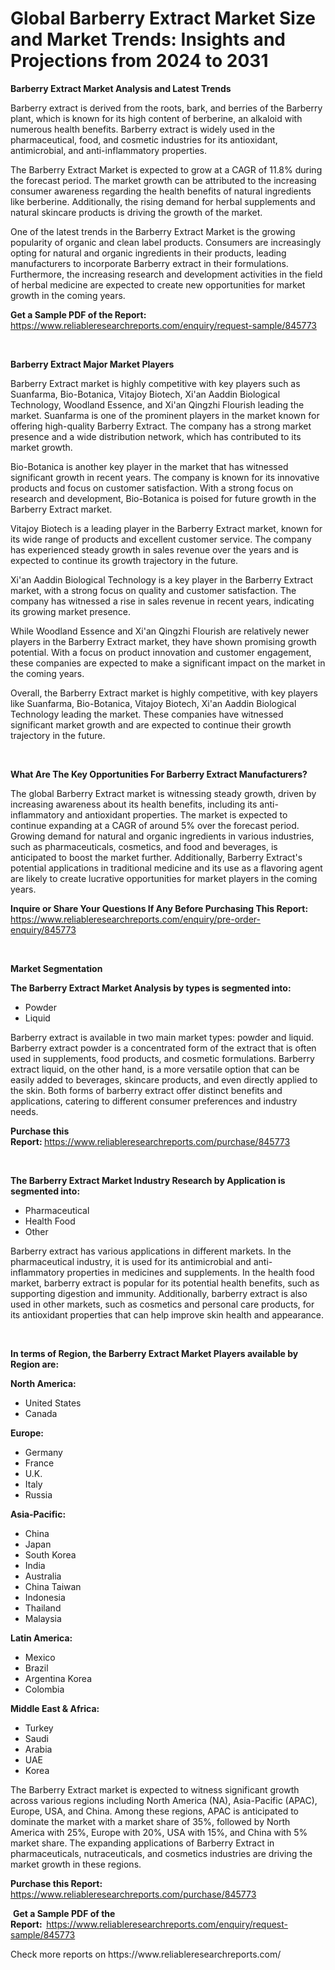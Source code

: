 <p><h1>Global Barberry Extract Market Size and Market Trends: Insights and Projections from 2024 to 2031</h1></p><p><strong>Barberry Extract Market Analysis and Latest Trends</strong></p>
<p><p>Barberry extract is derived from the roots, bark, and berries of the Barberry plant, which is known for its high content of berberine, an alkaloid with numerous health benefits. Barberry extract is widely used in the pharmaceutical, food, and cosmetic industries for its antioxidant, antimicrobial, and anti-inflammatory properties.</p><p>The Barberry Extract Market is expected to grow at a CAGR of 11.8% during the forecast period. The market growth can be attributed to the increasing consumer awareness regarding the health benefits of natural ingredients like berberine. Additionally, the rising demand for herbal supplements and natural skincare products is driving the growth of the market.</p><p>One of the latest trends in the Barberry Extract Market is the growing popularity of organic and clean label products. Consumers are increasingly opting for natural and organic ingredients in their products, leading manufacturers to incorporate Barberry extract in their formulations. Furthermore, the increasing research and development activities in the field of herbal medicine are expected to create new opportunities for market growth in the coming years.</p></p>
<p><strong>Get a Sample PDF of the Report:&nbsp;</strong> <a href="https://www.reliableresearchreports.com/enquiry/request-sample/845773">https://www.reliableresearchreports.com/enquiry/request-sample/845773</a></p>
<p>&nbsp;</p>
<p><strong>Barberry Extract Major Market Players</strong></p>
<p><p>Barberry Extract market is highly competitive with key players such as Suanfarma, Bio-Botanica, Vitajoy Biotech, Xi'an Aaddin Biological Technology, Woodland Essence, and Xi'an Qingzhi Flourish leading the market. Suanfarma is one of the prominent players in the market known for offering high-quality Barberry Extract. The company has a strong market presence and a wide distribution network, which has contributed to its market growth.</p><p>Bio-Botanica is another key player in the market that has witnessed significant growth in recent years. The company is known for its innovative products and focus on customer satisfaction. With a strong focus on research and development, Bio-Botanica is poised for future growth in the Barberry Extract market.</p><p>Vitajoy Biotech is a leading player in the Barberry Extract market, known for its wide range of products and excellent customer service. The company has experienced steady growth in sales revenue over the years and is expected to continue its growth trajectory in the future.</p><p>Xi'an Aaddin Biological Technology is a key player in the Barberry Extract market, with a strong focus on quality and customer satisfaction. The company has witnessed a rise in sales revenue in recent years, indicating its growing market presence.</p><p>While Woodland Essence and Xi'an Qingzhi Flourish are relatively newer players in the Barberry Extract market, they have shown promising growth potential. With a focus on product innovation and customer engagement, these companies are expected to make a significant impact on the market in the coming years.</p><p>Overall, the Barberry Extract market is highly competitive, with key players like Suanfarma, Bio-Botanica, Vitajoy Biotech, Xi'an Aaddin Biological Technology leading the market. These companies have witnessed significant market growth and are expected to continue their growth trajectory in the future.</p></p>
<p>&nbsp;</p>
<p><strong>What Are The Key Opportunities For Barberry Extract Manufacturers?</strong></p>
<p><p>The global Barberry Extract market is witnessing steady growth, driven by increasing awareness about its health benefits, including its anti-inflammatory and antioxidant properties. The market is expected to continue expanding at a CAGR of around 5% over the forecast period. Growing demand for natural and organic ingredients in various industries, such as pharmaceuticals, cosmetics, and food and beverages, is anticipated to boost the market further. Additionally, Barberry Extract's potential applications in traditional medicine and its use as a flavoring agent are likely to create lucrative opportunities for market players in the coming years.</p></p>
<p><strong>Inquire or Share Your Questions If Any Before Purchasing This Report:</strong> <a href="https://www.reliableresearchreports.com/enquiry/pre-order-enquiry/845773">https://www.reliableresearchreports.com/enquiry/pre-order-enquiry/845773</a></p>
<p>&nbsp;</p>
<p><strong>Market Segmentation</strong></p>
<p><strong>The Barberry Extract Market Analysis by types is segmented into:</strong></p>
<p><ul><li>Powder</li><li>Liquid</li></ul></p>
<p><p>Barberry extract is available in two main market types: powder and liquid. Barberry extract powder is a concentrated form of the extract that is often used in supplements, food products, and cosmetic formulations. Barberry extract liquid, on the other hand, is a more versatile option that can be easily added to beverages, skincare products, and even directly applied to the skin. Both forms of barberry extract offer distinct benefits and applications, catering to different consumer preferences and industry needs.</p></p>
<p><strong>Purchase this Report:&nbsp;</strong><a href="https://www.reliableresearchreports.com/purchase/845773">https://www.reliableresearchreports.com/purchase/845773</a></p>
<p>&nbsp;</p>
<p><strong>The Barberry Extract Market Industry Research by Application is segmented into:</strong></p>
<p><ul><li>Pharmaceutical</li><li>Health Food</li><li>Other</li></ul></p>
<p><p>Barberry extract has various applications in different markets. In the pharmaceutical industry, it is used for its antimicrobial and anti-inflammatory properties in medicines and supplements. In the health food market, barberry extract is popular for its potential health benefits, such as supporting digestion and immunity. Additionally, barberry extract is also used in other markets, such as cosmetics and personal care products, for its antioxidant properties that can help improve skin health and appearance.</p></p>
<p>&nbsp;</p>
<p><strong>In terms of Region, the Barberry Extract Market Players available by Region are:</strong></p>
<p>
    <p> <strong> North America: </strong>
        <ul>
            <li>United States</li>
            <li>Canada</li>
        </ul>
        </p> 
    <p> <strong> Europe: </strong>
        <ul>
            <li>Germany</li>
            <li>France</li>
            <li>U.K.</li>
            <li>Italy</li>
            <li>Russia</li>
        </ul>
        </p> 
    <p> <strong> Asia-Pacific: </strong>
        <ul>
            <li>China</li>
            <li>Japan</li>
            <li>South Korea</li>
            <li>India</li>
            <li>Australia</li>
            <li>China Taiwan</li>
            <li>Indonesia</li>
            <li>Thailand</li>
            <li>Malaysia</li>
        </ul>
        </p> 
    <p> <strong> Latin America: </strong>
        <ul>
            <li>Mexico</li>
            <li>Brazil</li>
            <li>Argentina Korea</li>
            <li>Colombia</li>
        </ul>
        </p> 
    <p> <strong> Middle East & Africa: </strong>
        <ul>
            <li>Turkey</li>
            <li>Saudi</li>
            <li>Arabia</li>
            <li>UAE</li>
            <li>Korea</li>
        </ul>
    </p>
    </p>
<p><p>The Barberry Extract market is expected to witness significant growth across various regions including North America (NA), Asia-Pacific (APAC), Europe, USA, and China. Among these regions, APAC is anticipated to dominate the market with a market share of 35%, followed by North America with 25%, Europe with 20%, USA with 15%, and China with 5% market share. The expanding applications of Barberry Extract in pharmaceuticals, nutraceuticals, and cosmetics industries are driving the market growth in these regions.</p></p>
<p><strong>Purchase this Report: </strong><a href="https://www.reliableresearchreports.com/purchase/845773">https://www.reliableresearchreports.com/purchase/845773</a></p>
<p>&nbsp;<strong>Get a Sample PDF of the Report:&nbsp;&nbsp;</strong><a href="https://www.reliableresearchreports.com/enquiry/request-sample/845773">https://www.reliableresearchreports.com/enquiry/request-sample/845773</a></p>
<p><strong></strong></p>
<p>Check more reports on https://www.reliableresearchreports.com/</p>